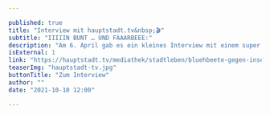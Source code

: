 ```yaml
---

published: true
title: "Interview mit hauptstadt.tv&nbsp;🎬"
subtitle: "IIIIIN BUNT … UND FAAARBEEE:"
description: "Am 6. April gab es ein kleines Interview mit einem super netten Kamerateam vom Hauptstadt.tv! Vielen Dank an Mandy und Lisa für euren Einsatz vor der Kamera!s Es hat echt Spaß gemacht 😍!"
isExternal: 1 
link: "https://hauptstadt.tv/mediathek/stadtleben/bluehbeete-gegen-insektensterben/"
teaserImg: "hauptstadt-tv.jpg"
buttonTitle: "Zum Interview"
author: ""
date: "2021-10-10 12:00"

---
```


